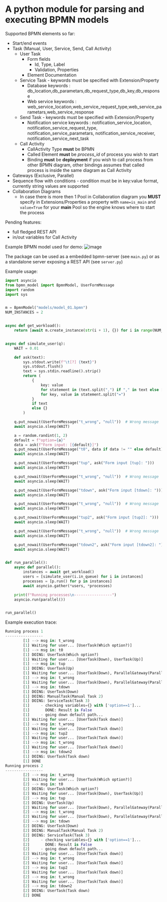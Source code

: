 # A python module for parsing and executing BPMN models

Supported BPMN elements so far:

-   Start/end events
-   Task (Manual, User, Service, Send, Call Activity)
    - User Task
        - Form fields
            - Id, Type, Label
            - Validation, Properties
        - Element Documentation 
    - Service Task - keywords must be specified with Extension/Property
        - Database keywords : db_location,db_parametars,db_request_type,db_key,db_response
        - Web service keywords : web_service_location,web_service_request_type,web_service_parametars,web_service_response
    - Send Task - keywords must be specified with Extension/Property
        - Notification service keywords : notification_service_location, notification_service_request_type,
        notification_service_parametars,
        notification_service_receiver,
        notification_service_next_task
    - Call Activity
        - CallActivity Type **must** be BPMN
        - Called Element **must** be *process_id* of process you wish to start
        - Binding **must** be **deployment** if you wish to call process from other BPMN diagram, other bindings assumes that called process is inside the same diagram as Call Activity
-   Gateways (Exclusive, Parallel)
-   Sequence flow with conditions - condition must be in key:value format, currently string values are supported
-   Collaboration Diagrams
    - In case there is more then 1 Pool in Collaboration diagram you **MUST** specify in Extensions/Properties a property with `name=is_main` and `value=True` for your **main** Pool so the engine knows where to start the process

Pending features:

-   full fledged REST API
-   in/out variables for Call Activity 

Example BPMN model used for demo:
![image](https://user-images.githubusercontent.com/714889/114159824-81c65d80-9926-11eb-8b74-6d5dd9bb82ea.png)

The package can be used as a embedded bpmn-server (see `main.py`) or
as a standalone server exposing a REST API (see `server.py`)

Example usage:

```python
import asyncio
from bpmn_model import BpmnModel, UserFormMessage
import random
import sys


m = BpmnModel("models/model_01.bpmn")
NUM_INSTANCES = 2


async def get_workload():
    return [await m.create_instance(str(i + 1), {}) for i in range(NUM_INSTANCES)]


async def simulate_user(q):
    WAIT = 0.01

    def ask(text):
        sys.stdout.write(f"\t[?] {text}")
        sys.stdout.flush()
        text = sys.stdin.readline().strip()
        return (
            {
                key: value
                for statement in (text.split(",") if "," in text else [text])
                for key, value in statement.split("=")
            }
            if text
            else {}
        )

    q.put_nowait(UserFormMessage("t_wrong", "null"))  # Wrong message
    await asyncio.sleep(WAIT)

    a = random.randint(1, 2)
    default = f"option={a}"
    data = ask(f"Form input: [{default}]")
    q.put_nowait(UserFormMessage("t0", data if data != "" else default))
    await asyncio.sleep(WAIT)

    q.put_nowait(UserFormMessage("tup", ask("Form input [tup]: ")))
    await asyncio.sleep(WAIT)

    q.put_nowait(UserFormMessage("t_wrong", "null"))  # Wrong message
    await asyncio.sleep(WAIT)

    q.put_nowait(UserFormMessage("tdown", ask("Form input [tdown]: ")))
    await asyncio.sleep(WAIT)

    q.put_nowait(UserFormMessage("t_wrong", "null"))  # Wrong message
    await asyncio.sleep(WAIT)

    q.put_nowait(UserFormMessage("tup2", ask("Form input [tup2]: ")))
    await asyncio.sleep(WAIT)

    q.put_nowait(UserFormMessage("t_wrong", "null"))  # Wrong message
    await asyncio.sleep(WAIT)

    q.put_nowait(UserFormMessage("tdown2", ask("Form input [tdown2]: ")))
    await asyncio.sleep(WAIT)


def run_parallel():
    async def parallel():
        instances = await get_workload()
        users = [simulate_user(i.in_queue) for i in instances]
        processes = [p.run() for p in instances]
        await asyncio.gather(*users, *processes)

    print(f"Running processes\n-----------------")
    asyncio.run(parallel())


run_parallel()
```

Example execution trace:

```python
Running process 1
-----------------
        [1] --> msg in: t_wrong
        [1] Waiting for user... [UserTask(Which option?)]
        [1] --> msg in: t0
        [1] DOING: UserTask(Which option?)
        [1] Waiting for user... [UserTask(Down), UserTask(Up)]
        [1] --> msg in: tup
        [1] DOING: UserTask(Up)
        [1] Waiting for user... [UserTask(Down), ParallelGateway(ParallelGateway_0vffee4)]
        [1] --> msg in: t_wrong
        [1] Waiting for user... [UserTask(Down), ParallelGateway(ParallelGateway_0vffee4)]
        [1] --> msg in: tdown
        [1] DOING: UserTask(Down)
        [1] DOING: ManualTask(Manual Task 2)
        [1] DOING: ServiceTask(Task 3)
        [1]     - checking variables={} with ['option==1']...
        [1]       DONE: Result is False
        [1]     - going down default path...
        [1] Waiting for user... [UserTask(Task down)]
        [1] --> msg in: t_wrong
        [1] Waiting for user... [UserTask(Task down)]
        [1] --> msg in: tup2
        [1] Waiting for user... [UserTask(Task down)]
        [1] --> msg in: t_wrong
        [1] Waiting for user... [UserTask(Task down)]
        [1] --> msg in: tdown2
        [1] DOING: UserTask(Task down)
        [1] DONE
Running process 2
-----------------
        [2] --> msg in: t_wrong
        [2] Waiting for user... [UserTask(Which option?)]
        [2] --> msg in: t0
        [2] DOING: UserTask(Which option?)
        [2] Waiting for user... [UserTask(Down), UserTask(Up)]
        [2] --> msg in: tup
        [2] DOING: UserTask(Up)
        [2] Waiting for user... [UserTask(Down), ParallelGateway(ParallelGateway_0vffee4)]
        [2] --> msg in: t_wrong
        [2] Waiting for user... [UserTask(Down), ParallelGateway(ParallelGateway_0vffee4)]
        [2] --> msg in: tdown
        [2] DOING: UserTask(Down)
        [2] DOING: ManualTask(Manual Task 2)
        [2] DOING: ServiceTask(Task 3)
        [2]     - checking variables={} with ['option==1']...
        [2]       DONE: Result is False
        [2]     - going down default path...
        [2] Waiting for user... [UserTask(Task down)]
        [2] --> msg in: t_wrong
        [2] Waiting for user... [UserTask(Task down)]
        [2] --> msg in: tup2
        [2] Waiting for user... [UserTask(Task down)]
        [2] --> msg in: t_wrong
        [2] Waiting for user... [UserTask(Task down)]
        [2] --> msg in: tdown2
        [2] DOING: UserTask(Task down)
        [2] DONE
```
